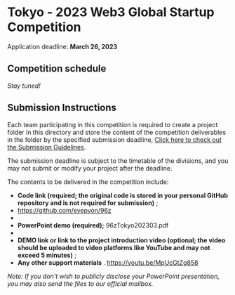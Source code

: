 # Tokyo - 2023 Web3 Global Startup Competition



Application deadline: **March 26, 2023**





## Competition schedule



*Stay tuned!*







## Submission Instructions

Each team participating in this competition is required to create a project folder in this directory and store the content of the competition deliverables in the folder by the specified submission deadline, [Click here to check out the Submission Guidelines](/Developer_Library/Project_Submission_Guidelines.md).

The submission deadline is subject to the timetable of the divisions, and you may not submit or modify your project after the deadline.

The contents to be delivered in the competition include:

- **Code link (required; the original code is stored in your personal GitHub repository and is not required for submission)** ;
- https://github.com/eyepyon/96z
- 
- **PowerPoint demo (required);**
  96zTokyo202303.pdf
- 
- **DEMO link or link to the project introduction video (optional; the video should be uploaded to video platforms like YouTube and may not exceed 5 minutes)** ;
- **Any other support materials** .
  https://youtu.be/MpUcGtZg858

*Note: If you don't wish to publicly disclose your PowerPoint presentation, you may also send the files to our official mailbox.*

